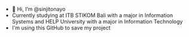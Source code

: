 - 👋 Hi, I’m @sinjitonayo
- Currently studying at ITB STIKOM Bali with a major in Information Systems and HELP University with a major in Information Technology
- I'm using this GitHub to save my project

<!---
sinjitonayo/sinjitonayo is a ✨ special ✨ repository because its `README.md` (this file) appears on your GitHub profile.
You can click the Preview link to take a look at your changes.
--->
